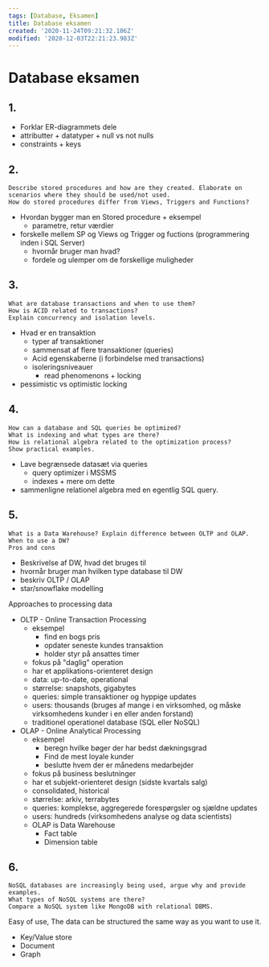 ```yaml
---
tags: [Database, Eksamen]
title: Database eksamen
created: '2020-11-24T09:21:32.106Z'
modified: '2020-12-03T22:21:23.983Z'
---
```


# Database eksamen
## 1.
- Forklar ER-diagrammets dele
- attributter + datatyper + null vs not nulls
- constraints + keys



## 2.
```
Describe stored procedures and how are they created. Elaborate on scenarios where they should be used/not used.
How do stored procedures differ from Views, Triggers and Functions?
```
- Hvordan bygger man en Stored procedure + eksempel
  - parametre, retur værdier
- forskelle mellem SP og Views og Trigger og fuctions (programmering inden i SQL Server)
  - hvornår bruger man hvad?
  - fordele og ulemper om de forskellige muligheder

## 3. 
```
What are database transactions and when to use them? 
How is ACID related to transactions? 
Explain concurrency and isolation levels.
```

- Hvad er en transaktion
  - typer af transaktioner
  - sammensat af flere transaktioner (queries)
  - Acid egenskaberne (i forbindelse med transactions)
  - isoleringsniveauer
    - read phenomenons + locking
- pessimistic vs optimistic locking

## 4. 
```
How can a database and SQL queries be optimized? 
What is indexing and what types are there? 
How is relational algebra related to the optimization process?
Show practical examples.
```

- Lave begrænsede datasæt via queries
  - query optimizer i MSSMS
  - indexes + mere om dette
- sammenligne relationel algebra med en egentlig SQL query.

## 5.
```
What is a Data Warehouse? Explain difference between OLTP and OLAP. When to use a DW?  
Pros and cons
```

- Beskrivelse af DW, hvad det bruges til
- hvornår bruger man hvilken type database til DW
- beskriv OLTP / OLAP
- star/snowflake modelling

Approaches to processing data
- OLTP - Online Transaction Processing
  - eksempel
    - find en bogs pris
    - opdater seneste kundes transaktion
    - holder styr på ansattes timer
  - fokus på "daglig" operation
  - har et applikations-orienteret design
  - data: up-to-date, operational
  - størrelse: snapshots, gigabytes
  - queries: simple transaktioner og hyppige updates
  - users: thousands (bruges af mange i en virksomhed, og måske virksomhedens kunder i en eller anden forstand)
  - traditionel operationel database (SQL eller NoSQL)
- OLAP - Online Analytical Processing
  - eksempel
    - beregn hvilke bøger der har bedst dækningsgrad
    - Find de mest loyale kunder
    - beslutte hvem der er månedens medarbejder
  - fokus på business beslutninger
  - har et subjekt-orienteret design (sidste kvartals salg)
  - consolidated, historical
  - størrelse: arkiv, terrabytes
  - queries: komplekse, aggregerede forespørgsler og sjældne updates
  - users: hundreds (virksomhedens analyse og data scientists)
  - OLAP is Data Warehouse
    - Fact table
    - Dimension table
    
## 6. 
```
NoSQL databases are increasingly being used, argue why and provide examples.  
What types of NoSQL systems are there?  
Compare a NoSQL system like MongoDB with relational DBMS.
```

Easy of use, The data can be structured the same way as you want to use it.

- Key/Value store
- Document
- Graph



